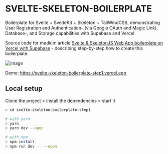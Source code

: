 # SVELTE-SKELETON-BOILERPLATE

Boilerplate for Svelte + SvelteKit + Skeleton + TailWindCSS, demonstrating User Registration and Authentication- (via Google OAuth and Magic Link), Database-, and Storage capabilities with Supabase and Vercel  

Source code for medium article [Svelte & SkeletonJS Web App boilerplate on Vercel with Supabase](https://towardsdatascience.com/svelte-skeletonjs-web-app-boilerplate-on-vercel-with-supabase-8173f7356ce1) - describing step-by-step how to create this boilerplate.

![image](https://github.com/thomasreinecke/svelte-skeleton-boilerplate/assets/35994116/89dad03f-8224-4188-a671-4fb56fab75f4)

Demo: https://svelte-skeleton-boilerplate-step1.vercel.app

## Local setup

Clone the project > install the dependencies > start it

```bash
> cd svelte-skeleton-boilerplate-step1

# with yarn
> yarn
> yarn dev --open

# with npm
> npm install
> npm run dev -- --open
```

